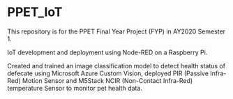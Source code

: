 # PPET_IoT
This repository is for the PPET Final Year Project (FYP) in AY2020 Semester 1.

IoT development and deployment using Node-RED on a Raspberry Pi. 

Created and trained an image classification model to detect health status of defecate using Microsoft Azure Custom Vision, deployed PIR (Passive Infra-Red) Motion Sensor and M5Stack NCIR (Non-Contact Infra-Red) temperature Sensor to monitor pet health data.

